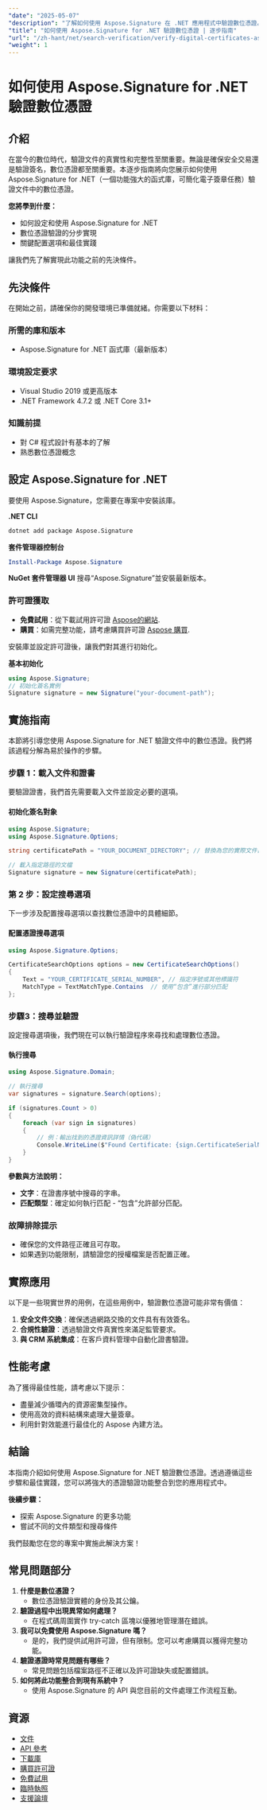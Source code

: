 ```yaml
---
"date": "2025-05-07"
"description": "了解如何使用 Aspose.Signature 在 .NET 應用程式中驗證數位憑證。遵循這份全面的指南，安全處理文件。"
"title": "如何使用 Aspose.Signature for .NET 驗證數位憑證 | 逐步指南"
"url": "/zh-hant/net/search-verification/verify-digital-certificates-aspose-signature-dotnet/"
"weight": 1
---
```


# 如何使用 Aspose.Signature for .NET 驗證數位憑證

## 介紹

在當今的數位時代，驗證文件的真實性和完整性至關重要。無論是確保安全交易還是驗證簽名，數位憑證都至關重要。本逐步指南將向您展示如何使用 Aspose.Signature for .NET（一個功能強大的函式庫，可簡化電子簽章任務）驗證文件中的數位憑證。

**您將學到什麼：**
- 如何設定和使用 Aspose.Signature for .NET
- 數位憑證驗證的分步實現
- 關鍵配置選項和最佳實踐

讓我們先了解實現此功能之前的先決條件。

## 先決條件

在開始之前，請確保你的開發環境已準備就緒。你需要以下材料：

### 所需的庫和版本
- Aspose.Signature for .NET 函式庫（最新版本）
  
### 環境設定要求
- Visual Studio 2019 或更高版本
- .NET Framework 4.7.2 或 .NET Core 3.1+

### 知識前提
- 對 C# 程式設計有基本的了解
- 熟悉數位憑證概念

## 設定 Aspose.Signature for .NET

要使用 Aspose.Signature，您需要在專案中安裝該庫。

**.NET CLI**
```bash
dotnet add package Aspose.Signature
```

**套件管理器控制台**
```powershell
Install-Package Aspose.Signature
```

**NuGet 套件管理器 UI**
搜尋“Aspose.Signature”並安裝最新版本。

### 許可證獲取
- **免費試用**：從下載試用許可證 [Aspose的網站](https://purchase。aspose.com/temporary-license).
- **購買**：如需完整功能，請考慮購買許可證 [Aspose 購買](https://purchase。groupdocs.com/buy).

安裝庫並設定許可證後，讓我們對其進行初始化。

**基本初始化**
```csharp
using Aspose.Signature;
// 初始化簽名實例
Signature signature = new Signature("your-document-path");
```

## 實施指南

本節將引導您使用 Aspose.Signature for .NET 驗證文件中的數位憑證。我們將該過程分解為易於操作的步驟。

### 步驟 1：載入文件和證書

要驗證證書，我們首先需要載入文件並設定必要的選項。

#### 初始化簽名對象
```csharp
using Aspose.Signature;
using Aspose.Signature.Options;

string certificatePath = "YOUR_DOCUMENT_DIRECTORY"; // 替換為您的實際文件目錄

// 載入指定路徑的文檔
Signature signature = new Signature(certificatePath);
```

### 第 2 步：設定搜尋選項

下一步涉及配置搜尋選項以查找數位憑證中的具體細節。

#### 配置憑證搜尋選項
```csharp
using Aspose.Signature.Options;

CertificateSearchOptions options = new CertificateSearchOptions()
{
    Text = "YOUR_CERTIFICATE_SERIAL_NUMBER", // 指定序號或其他標識符
    MatchType = TextMatchType.Contains  // 使用“包含”進行部分匹配
};
```

### 步驟3：搜尋並驗證

設定搜尋選項後，我們現在可以執行驗證程序來尋找和處理數位憑證。

#### 執行搜尋
```csharp
using Aspose.Signature.Domain;

// 執行搜尋
var signatures = signature.Search(options);

if (signatures.Count > 0)
{
    foreach (var sign in signatures)
    {
        // 例：輸出找到的憑證資訊詳情（偽代碼）
        Console.WriteLine($"Found Certificate: {sign.CertificateSerialNumber}");
    }
}
```

**參數與方法說明：**
- **文字**：在證書序號中搜尋的字串。
- **匹配類型**：確定如何執行匹配 - “包含”允許部分匹配。

### 故障排除提示
- 確保您的文件路徑正確且可存取。
- 如果遇到功能限制，請驗證您的授權檔案是否配置正確。

## 實際應用

以下是一些現實世界的用例，在這些用例中，驗證數位憑證可能非常有價值：
1. **安全文件交換**：確保透過網路交換的文件具有有效簽名。
2. **合規性驗證**：透過驗證文件真實性來滿足監管要求。
3. **與 CRM 系統集成**：在客戶資料管理中自動化證書驗證。

## 性能考慮

為了獲得最佳性能，請考慮以下提示：
- 盡量減少循環內的資源密集型操作。
- 使用高效的資料結構來處理大量簽章。
- 利用針對效能進行最佳化的 Aspose 內建方法。

## 結論

本指南介紹如何使用 Aspose.Signature for .NET 驗證數位憑證。透過遵循這些步驟和最佳實踐，您可以將強大的憑證驗證功能整合到您的應用程式中。 

**後續步驟：**
- 探索 Aspose.Signature 的更多功能
- 嘗試不同的文件類型和搜尋條件

我們鼓勵您在您的專案中實施此解決方案！

## 常見問題部分

1. **什麼是數位憑證？**
   - 數位憑證驗證實體的身份及其公鑰。
2. **驗證過程中出現異常如何處理？**
   - 在程式碼周圍實作 try-catch 區塊以優雅地管理潛在錯誤。
3. **我可以免費使用 Aspose.Signature 嗎？**
   - 是的，我們提供試用許可證，但有限制。您可以考慮購買以獲得完整功能。
4. **驗證憑證時常見問題有哪些？**
   - 常見問題包括檔案路徑不正確以及許可證缺失或配置錯誤。
5. **如何將此功能整合到現有系統中？**
   - 使用 Aspose.Signature 的 API 與您目前的文件處理工作流程互動。

## 資源
- [文件](https://docs.groupdocs.com/signature/net/)
- [API 參考](https://apireference.aspose.com/signature/net)
- [下載庫](https://downloads.aspose.com/total/net)
- [購買許可證](https://purchase.groupdocs.com/buy)
- [免費試用](https://downloads.aspose.com/total/net)
- [臨時執照](https://purchase.groupdocs.com/temporary-license/)
- [支援論壇](https://forum.aspose.com/c/signature/)